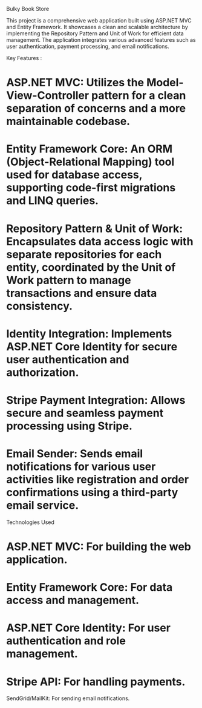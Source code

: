 Bulky Book Store

This project is a comprehensive web application built using ASP.NET MVC and Entity Framework. 
It showcases a clean and scalable architecture by implementing the Repository Pattern and Unit of Work for efficient data management. 
The application integrates various advanced features such as user authentication, payment processing, and email notifications. 

Key Features : 

# ASP.NET MVC: Utilizes the Model-View-Controller pattern for a clean separation of concerns and a more maintainable codebase.

# Entity Framework Core: An ORM (Object-Relational Mapping) tool used for database access, supporting code-first migrations and LINQ queries.

# Repository Pattern & Unit of Work: Encapsulates data access logic with separate repositories for each entity, coordinated by the Unit of Work pattern to manage transactions and ensure data consistency.

# Identity Integration: Implements ASP.NET Core Identity for secure user authentication and authorization.

# Stripe Payment Integration: Allows secure and seamless payment processing using Stripe.

# Email Sender: Sends email notifications for various user activities like registration and order confirmations using a third-party email service.

Technologies Used
# ASP.NET MVC: For building the web application.
# Entity Framework Core: For data access and management.
# ASP.NET Core Identity: For user authentication and role management.
# Stripe API: For handling payments.
SendGrid/MailKit: For sending email notifications.
